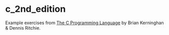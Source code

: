 # c_2nd_edition
Example exercises from [The C Programming Language](https://books.google.com.mx/books/about/The_C_Programming_Language.html?id=FGkPBQAAQBAJ&redir_esc=y) by Brian Kerninghan & Dennis Ritchie.
